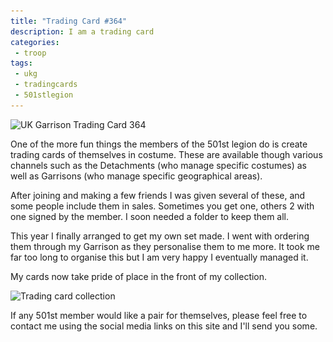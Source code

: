 ```yaml
---
title: "Trading Card #364"
description: I am a trading card
categories:
 - troop
tags:
 - ukg
 - tradingcards
 - 501stlegion
---
```

<img class="padded center"
		alt="UK Garrison Trading Card 364"
		src="/images/2018-07-21-trading-cards/IMG_4550.jpg"
	  srcset="/images/2018-07-21-trading-cards/IMG_4550.jpg 1x, /images/2018-07-21-trading-cards/IMG_4550-2x.jpg 2x" />

One of the more fun things the members of the 501st legion do is create trading cards of themselves in costume.  These are available though various channels such as the Detachments (who manage specific costumes) as well as Garrisons (who manage specific geographical areas).

After joining and making a few friends I was given several of these, and some people include them in sales.  Sometimes you get one, others 2 with one signed by the member.  I soon needed a folder to keep them all.

This year I finally arranged to get my own set made.  I went with ordering them through my Garrison as they personalise them to me more.  It took me far too long to organise this but I am very happy I eventually managed it.

My cards now take pride of place in the front of my collection.

<img class="padded center"
    alt="Trading card collection"
    src="/images/2018-07-21-trading-cards/IMG_4553.jpg"
    srcset="/images/2018-07-21-trading-cards/IMG_4553.jpg 1x, /images/2018-07-21-trading-cards/IMG_4553-2x.jpg 2x" />

If any 501st member would like a pair for themselves, please feel free to contact me using the social media links on this site and I'll send you some.
